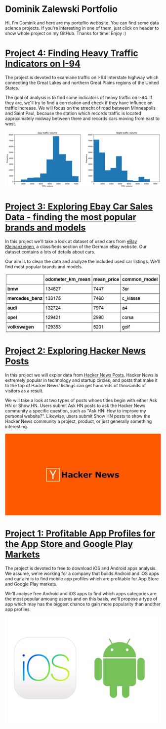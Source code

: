 # Dominik Zalewski Portfolio
Hi,
I'm Dominik and here are my portoflio webbsite. You can find some data science projects. If you're interesting in one of them, just click on header to show whole project on my GitHub. Thanks for time! Enjoy :)
	

# [Project 4: Finding Heavy Traffic Indicators on I-94](https://github.com/doxenix/projects/blob/main/Finding%20Heavy%20Traffic%20Indicators%20on%20I-94.ipynb)
The project is devoted to examiane traffic on I-94 Interstate highway which connecting the Great Lakes and northern Great Plains regions of the United States.

The goal of analysis is to find some indicators of heavy traffic on I-94. If they are, we'll try to find a correlation and check if they have influnce on traffic increase. We will focus on the strecht of road between Minneapolis and Saint Paul, because the station which records traffic is located approximately midway between there and records cars moving from east to west.

![](/images/traffic.png)


# [Project 3: Exploring Ebay Car Sales Data - finding the most popular brands and models](https://github.com/doxenix/projects/blob/main/Exploring%20Ebay%20Car%20Sales%20Data%20-%20finding%20the%20most%20popular%20brands%20and%20models.ipynb)
In this project we'll take a look at dataset of used cars from [eBay Kleinanzeigen](https://www.ebay-kleinanzeigen.de/), a classifieds section of the German eBay website. Our dataset contains a lots of details about cars.

Our aim is to clean the data and analyze the included used car listings. We'll find most popular brands and models.

![](/images/cars.JPG)


# [Project 2: Exploring Hacker News Posts](https://github.com/doxenix/projects/blob/main/Exploring%20Hacker%20News%20Posts.ipynb)
In this project we will explor data from [Hacker News Posts](https://news.ycombinator.com/). Hacker News is extremely popular in technology and startup circles, and posts that make it to the top of Hacker News' listings can get hundreds of thousands of visitors as a result.

We will take a look at two types of posts whoes titles begin with either Ask HN or Show HN. Users submit Ask HN posts to ask the Hacker News community a specific question, such as "Ask HN: How to improve my personal website?". Likewise, users submit Show HN posts to show the Hacker News community a project, product, or just generally something interesting.

![](/images/hacker.JPG) 


# [Project 1: Profitable App Profiles for the App Store and Google Play Markets](https://github.com/doxenix/projects/blob/main/Profitable%20App%20Profiles%20for%20the%20App%20Store%20and%20Google%20Play%20Markets.ipynb)
The project is devoted to free to download iOS and Android apps analysis. We assume, we're working for a company that builds Android and iOS apps and our aim is to find mobile app profiles which are profitable for App Store and Google Play markets.

We'll analyse free Android and iOS apps to find which apps categories are the most popular amoung useres and on this basis, we'll propose a type of app which may has the biggest chance to gain more popularity than another app profiles.

![](/images/IOS_Android_l.png) 

